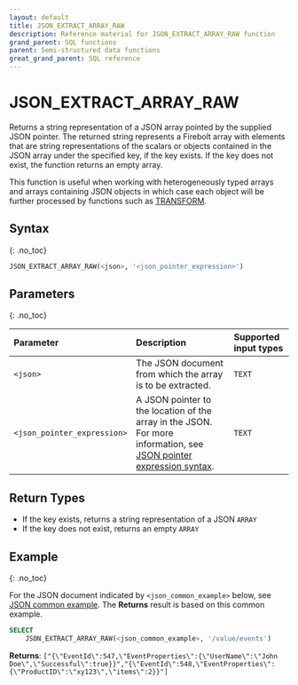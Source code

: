 ```yaml
---
layout: default
title: JSON_EXTRACT_ARRAY_RAW
description: Reference material for JSON_EXTRACT_ARRAY_RAW function
grand_parent: SQL functions
parent: Semi-structured data functions
great_grand_parent: SQL reference
---
```


# JSON_EXTRACT_ARRAY_RAW

Returns a string representation of a JSON array pointed by the supplied JSON pointer. The returned string represents a Firebolt array with elements that are string representations of the scalars or objects contained in the JSON array under the specified key, if the key exists. If the key does not exist, the function returns an empty array.

This function is useful when working with heterogeneously typed arrays and arrays containing JSON objects in which case each object will be further processed by functions such as [TRANSFORM](../Lambda/transform.md).

## Syntax
{: .no_toc}

```sql
JSON_EXTRACT_ARRAY_RAW(<json>, '<json_pointer_expression>')
```

## Parameters
{: .no_toc}

| Parameter                   | Description                                               | Supported input types | 
| :--------------------------- | :--------------------------------------------------------- | :----------|
| `<json>`                    | The JSON document from which the array is to be extracted. | `TEXT` | 
| `<json_pointer_expression>` | A JSON pointer to the location of the array in the JSON. For more information, see [JSON pointer expression syntax](./index.md#json-pointer-expression-syntax).    | `TEXT` | 

## Return Types
* If the key exists, returns a string representation of a JSON `ARRAY`
* If the key does not exist, returns an empty `ARRAY`

## Example
{: .no_toc}

For the JSON document indicated by `<json_common_example>` below, see [JSON common example](./index.md#json-common-example). The **Returns** result is based on this common example.

```sql
SELECT
    JSON_EXTRACT_ARRAY_RAW(<json_common_example>, '/value/events')
```

**Returns**: `["{\"EventId\":547,\"EventProperties\":{\"UserName\":\"John Doe\",\"Successful\":true}}","{\"EventId\":548,\"EventProperties\":{\"ProductID\":\"xy123\",\"items\":2}}"]`
